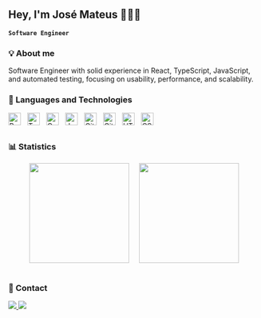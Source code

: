 ## Hey, I'm José Mateus 👨🏼‍💻  

**`Software Engineer`**  

### 💡 About me
Software Engineer with solid experience in React, TypeScript, JavaScript, and automated testing, focusing on usability, performance, and scalability.

### 🤖  Languages and Technologies
<img align="left" alt="React" title="React" width="25px" style="padding-right: 10px;" src="https://cdn.jsdelivr.net/gh/devicons/devicon@latest/icons/react/react-original.svg" />
<img align="left" alt="TypeScript" title="TypeScript" width="25px" style="padding-right: 10px;" src="https://cdn.jsdelivr.net/gh/devicons/devicon@latest/icons/typescript/typescript-original.svg" />
<img align="left" alt="Cypress" title="Cypress" width="25px" style="padding-right: 10px;" src="https://cdn.jsdelivr.net/gh/devicons/devicon@latest/icons/cypressio/cypressio-original.svg" />
<img align="left" alt="JavaScript" title="JavaScript" width="25px" style="padding-right: 10px;" src="https://cdn.jsdelivr.net/gh/devicons/devicon@latest/icons/javascript/javascript-original.svg" />
<img align="left" alt="Git" title="Git" width="25px" style="padding-right: 10px;" src="https://cdn.jsdelivr.net/gh/devicons/devicon@latest/icons/git/git-original.svg" />
<img align="left" alt="GitHub" title="GitHub" width="25px" style="padding-right: 10px;" src="https://cdn.jsdelivr.net/gh/devicons/devicon@latest/icons/github/github-original.svg" />
<img align="left" alt="HTML" title="HTML" width="25px" style="padding-right: 10px;" src="https://cdn.jsdelivr.net/gh/devicons/devicon@latest/icons/html5/html5-original.svg" />
<img align="left" alt="CSS" title="CSS" width="25px" style="padding-right: 10px;" src="https://cdn.jsdelivr.net/gh/devicons/devicon@latest/icons/css3/css3-original.svg" />

<br/><br/>

### 📊 Statistics
<div style="display: flex; justify-content: center; gap: 20px;"> <img src="https://github-readme-stats.vercel.app/api?username=josemateusmz&show_icons=true&theme=dark&include_all_commits=true&locale=en&hide_title=false" height="200" /> <img src="https://github-readme-stats.vercel.app/api/top-langs/?username=josemateusmz&theme=dark&layout=compact&langs_count=10&locale=en" height="200" /> </div> <br/>

### 📧 Contact
<div>
  <a href="mailto:josemateus1895@gmail.com">
    <img src="https://img.shields.io/badge/-Gmail-%23333?style=for-the-badge&logo=gmail&logoColor=white" />
  </a>
  <a href="https://www.linkedin.com/in/josemmateus" target="_blank">
    <img src="https://img.shields.io/badge/-LinkedIn-%230077B5?style=for-the-badge&logo=linkedin&logoColor=white" />
  </a>
</div>
